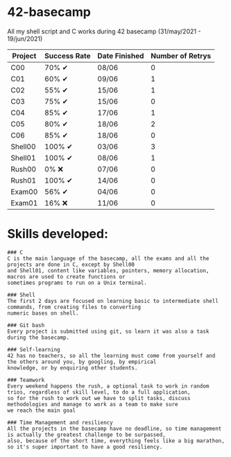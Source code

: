# 42-basecamp
All my shell script and C works during 42 basecamp (31/may/2021 - 19/jun/2021)

| Project | Success Rate | Date Finished | Number of Retrys |
| ------- | ---------- | ------------- | ------------- |
| C00 |  70% ✔ | 08/06 | 0 |
| C01 |  60% ✔| 09/06 | 1 |
| C02 |  55% ✔| 15/06 | 1 |
| C03 |  75% ✔| 15/06 | 0 |
| C04 |  85% ✔| 17/06 | 1 |
| C05 |  80% ✔| 18/06 | 2 |
| C06 |  85% ✔| 18/06 | 0 |
| Shell00 |  100% ✔| 03/06 | 3 |
| Shell01 |  100% ✔| 08/06 | 1 |
| Rush00 |  0% ❌| 07/06 | 0 |
| Rush01 |  100% ✔| 14/06 | 0 |
| Exam00 |  56% ✔| 04/06 | 0 |
| Exam01 |  16% ❌| 11/06 | 0 |

# Skills developed:
    ### C
    C is the main language of the basecamp, all the exams and all the projects are done in C, except by Shell00 
    and Shell01, content like variables, pointers, memory allocation, macros are used to create functions or 
    sometimes programs to run on a Unix terminal.
    
    ### Shell
    The first 2 days are focused on learning basic to intermediate shell commands, from creating files to converting 
    numeric bases on shell.
    
    ### Git bash
    Every project is submitted using git, so learn it was also a task during the basecamp.
    
    ### Self-learning 
    42 has no teachers, so all the learning must come from yourself and the others around you, by googling, by empirical 
    knowledge, or by enquiring other students.
    
    ### Teamwork
    Every weekend happens the rush, a optional task to work in random trios, regardless of skill level, to do a full application,
    so for the rush to work out we have to split tasks, discuss methodologies and manage to work as a team to make sure 
    we reach the main goal
    
    ### Time Management and resiliency
    All the projects in the basecamp have no deadline, so time management is actually the greatest challenge to be surpassed,
    also, because of the short time, everything feels like a big marathon, so it's super important to have a good resiliency.

